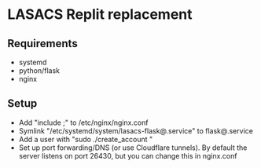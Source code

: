 # LASACS Replit replacement
## Requirements
* systemd
* python/flask
* nginx

## Setup
* Add "include <path to nginx.conf>;" to /etc/nginx/nginx.conf
* Symlink "/etc/systemd/system/lasacs-flask@.service" to flask@.service
* Add a user with "sudo ./create_account <name>"
* Set up port forwarding/DNS (or use Cloudflare tunnels). By default the server listens on port 26430, but you can change this in nginx.conf

